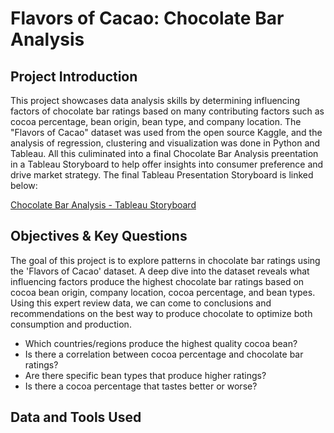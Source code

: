 # Flavors of Cacao: Chocolate Bar Analysis

## Project Introduction
This project showcases data analysis skills by determining influencing factors of chocolate bar ratings based on many contributing factors such as cocoa percentage, bean origin, bean type, and company location. The "Flavors of Cacao" dataset was used from the open source Kaggle, and the analysis of regression, clustering and visualization was done in Python and Tableau. All this culiminated into a final Chocolate Bar Analysis preentation in a Tableau Storyboard to help offer insights into consumer preference and drive market strategy.
The final Tableau Presentation Storyboard is linked below:

<a href= "https://public.tableau.com/views/ChocolateBarAnalysis-TableauWorkbook6_7/FlavorsofCacaoAChocolateRatingsAnalysis?:language=en-US&:sid=&:redirect=auth&:display_count=n&:origin=viz_share_link">Chocolate Bar Analysis - Tableau Storyboard</a>

## Objectives & Key Questions
The goal of this project is to explore patterns in chocolate bar ratings using the 'Flavors of Cacao' dataset. A deep dive into the dataset reveals what influencing factors produce the highest chocolate bar ratings based on cocoa bean origin, company location, cocoa percentage, and bean types. Using this expert review data, we can come to conclusions and recommendations on the best way to produce chocolate to optimize both consumption and production.

- Which countries/regions produce the highest quality cocoa bean?
- Is there a correlation between cocoa percentage and chocolate bar ratings?
- Are there specific bean types that produce higher ratings?
- Is there a cocoa percentage that tastes better or worse?

 ## Data and Tools Used

 
